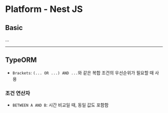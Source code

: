 # Platform - Nest JS

## Basic

...

---

## TypeORM

- `Brackets`: `(... OR ...) AND ...`와 같은 복합 조건의 우선순위가 필요할 때 사용

### 조건 연산자

- `BETWEEN A AND B`: 시간 비교일 때, 동일 값도 포함함
